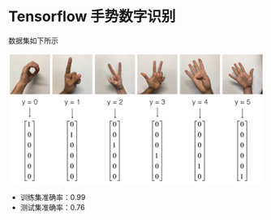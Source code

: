 # Tensorflow 手势数字识别

数据集如下所示

![](https://github.com/tankeryang/tensorflow-hand-sign-digits/blob/master/hands.png)

* 训练集准确率：0.99
* 测试集准确率：0.76